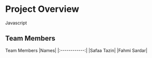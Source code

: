 # Project Overview
Javascript

## Team Members
Team Members
|Names|
|:------------:|
|Safaa Tazin|
|Fahmi Sardar|
